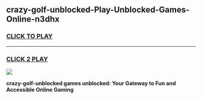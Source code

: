 
## crazy-golf-unblocked-Play-Unblocked-Games-Online-n3dhx
<h3>
<a href="https://premium76.site?title=crazy-golf-unblocked&ref=25A">CLICK TO PLAY</a></h3>
<hr>

<h3>
<a href="https://premium76.site?title=crazy-golf-unblocked&ref=25A">CLICK 2 PLAY</a>
  
</h3>

<a href="https://premium76.site?title=crazy-golf-unblocked&ref=25A"><img src="https://clearcache.store/games.png"></a>


**crazy-golf-unblocked games unblocked: Your Gateway to Fun and Accessible Online Gaming**
